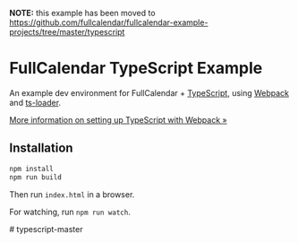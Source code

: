 
**NOTE:** this example has been moved to https://github.com/fullcalendar/fullcalendar-example-projects/tree/master/typescript

# FullCalendar TypeScript Example

An example dev environment for FullCalendar + [TypeScript],
using [Webpack] and [ts-loader].

[More information on setting up TypeScript with Webpack &raquo;](https://www.typescriptlang.org/docs/handbook/react-&-webpack.html)


## Installation

```sh
npm install
npm run build
```

Then run `index.html` in a browser.

For watching, run `npm run watch`.


[TypeScript]: https://www.typescriptlang.org/
[Webpack]: https://webpack.js.org/
[ts-loader]: https://github.com/TypeStrong/ts-loader
#   t y p e s c r i p t - m a s t e r  
 